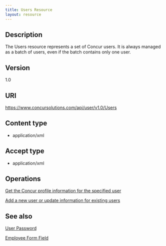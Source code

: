 ```yaml
---
title: Users Resource 
layout: resource
---
```



## **Description**

The Users resource represents a set of Concur users. It is always managed as a batch of users, even if the batch contains only one user.

## **Version**
1.0

## **URI**

https://www.concursolutions.com/api/user/v1.0/Users

## **Content type** 

* application/xml

## **Accept type**

* application/xml

## **Operations**         

[Get the Concur profile information for the specified user][1]

[Add a new user or update information for existing users][2] 

## **See also**

[User Password][3]

[Employee Form Field][4]


[1]: https://developer.concur.com/users/users-resource/user-resource-get
[2]: https://developer.concur.com/users/users-resource/user-resource-post
[3]: https://developer.concur.com/users/user-password-resource
[4]: https://developer.concur.com/users/employee-form-field-resource
